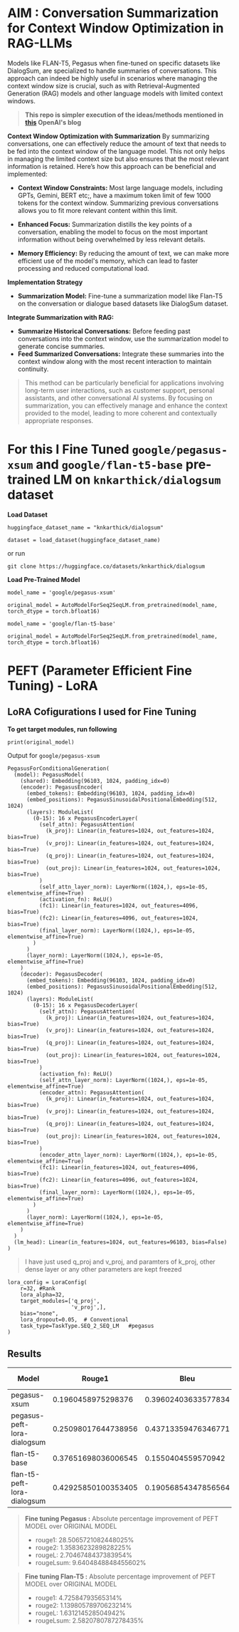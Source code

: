 # AIM : Conversation Summarization for Context Window Optimization in RAG-LLMs
Models like FLAN-T5, Pegasus when fine-tuned on specific datasets like DialogSum, are specialized to handle summaries of conversations. This approach can indeed be highly useful in scenarios where managing the context window size is crucial, such as with Retrieval-Augmented Generation (RAG) models and other language models with limited context windows.
> **This repo is simpler execution of the ideas/methods mentioned in [this](https://community.openai.com/t/how-to-construct-the-prompt-for-a-standalone-question/177048) OpenAI's blog**

**Context Window Optimization with Summarization**
By summarizing conversations, one can effectively reduce the amount of text that needs to be fed into the context window of the language model. This not only helps in managing the limited context size but also ensures that the most relevant information is retained. Here’s how this approach can be beneficial and implemented:

- **Context Window Constraints:** Most large language models, including GPTs, Gemini, BERT etc;, have a maximum token limit of few 1000 tokens for the context window. Summarizing previous conversations allows you to fit more relevant content within this limit.

- **Enhanced Focus:** Summarization distills the key points of a conversation, enabling the model to focus on the most important information without being overwhelmed by less relevant details.

- **Memory Efficiency:** By reducing the amount of text, we can make more efficient use of the model's memory, which can lead to faster processing and reduced computational load.

**Implementation Strategy**
- **Summarization Model:** Fine-tune a summarization model like Flan-T5 on the conversation or dialogue based datasets like DialogSum dataset.

**Integrate Summarization with RAG:**
- **Summarize Historical Conversations:** Before feeding past conversations into the context window, use the summarization model to generate concise summaries.
- **Feed Summarized Conversations:** Integrate these summaries into the context window along with the most recent interaction to maintain continuity.

> This method can be particularly beneficial for applications involving long-term user interactions, such as customer support, personal assistants, and other conversational AI systems. By focusing on summarization, you can effectively manage and enhance the context provided to the model, leading to more coherent and contextually appropriate responses.


# For this I Fine Tuned `google/pegasus-xsum` and `google/flan-t5-base` pre-trained LM on `knkarthick/dialogsum` dataset

**Load Dataset**
```
huggingface_dataset_name = "knkarthick/dialogsum"

dataset = load_dataset(huggingface_dataset_name)
```
or run
```
git clone https://huggingface.co/datasets/knkarthick/dialogsum
```

**Load Pre-Trained Model**
```
model_name = 'google/pegasus-xsum'

original_model = AutoModelForSeq2SeqLM.from_pretrained(model_name, torch_dtype = torch.bfloat16)
```
```
model_name = 'google/flan-t5-base'

original_model = AutoModelForSeq2SeqLM.from_pretrained(model_name, torch_dtype = torch.bfloat16)
```
# PEFT (Parameter Efficient Fine Tuning) - LoRA
## **LoRA Cofigurations I used for Fine Tuning**

**To get target modules, run following**
```
print(original_model)
```
Output for `google/pegasus-xsum`
```
PegasusForConditionalGeneration(
  (model): PegasusModel(
    (shared): Embedding(96103, 1024, padding_idx=0)
    (encoder): PegasusEncoder(
      (embed_tokens): Embedding(96103, 1024, padding_idx=0)
      (embed_positions): PegasusSinusoidalPositionalEmbedding(512, 1024)
      (layers): ModuleList(
        (0-15): 16 x PegasusEncoderLayer(
          (self_attn): PegasusAttention(
            (k_proj): Linear(in_features=1024, out_features=1024, bias=True)
            (v_proj): Linear(in_features=1024, out_features=1024, bias=True)
            (q_proj): Linear(in_features=1024, out_features=1024, bias=True)
            (out_proj): Linear(in_features=1024, out_features=1024, bias=True)
          )
          (self_attn_layer_norm): LayerNorm((1024,), eps=1e-05, elementwise_affine=True)
          (activation_fn): ReLU()
          (fc1): Linear(in_features=1024, out_features=4096, bias=True)
          (fc2): Linear(in_features=4096, out_features=1024, bias=True)
          (final_layer_norm): LayerNorm((1024,), eps=1e-05, elementwise_affine=True)
        )
      )
      (layer_norm): LayerNorm((1024,), eps=1e-05, elementwise_affine=True)
    )
    (decoder): PegasusDecoder(
      (embed_tokens): Embedding(96103, 1024, padding_idx=0)
      (embed_positions): PegasusSinusoidalPositionalEmbedding(512, 1024)
      (layers): ModuleList(
        (0-15): 16 x PegasusDecoderLayer(
          (self_attn): PegasusAttention(
            (k_proj): Linear(in_features=1024, out_features=1024, bias=True)
            (v_proj): Linear(in_features=1024, out_features=1024, bias=True)
            (q_proj): Linear(in_features=1024, out_features=1024, bias=True)
            (out_proj): Linear(in_features=1024, out_features=1024, bias=True)
          )
          (activation_fn): ReLU()
          (self_attn_layer_norm): LayerNorm((1024,), eps=1e-05, elementwise_affine=True)
          (encoder_attn): PegasusAttention(
            (k_proj): Linear(in_features=1024, out_features=1024, bias=True)
            (v_proj): Linear(in_features=1024, out_features=1024, bias=True)
            (q_proj): Linear(in_features=1024, out_features=1024, bias=True)
            (out_proj): Linear(in_features=1024, out_features=1024, bias=True)
          )
          (encoder_attn_layer_norm): LayerNorm((1024,), eps=1e-05, elementwise_affine=True)
          (fc1): Linear(in_features=1024, out_features=4096, bias=True)
          (fc2): Linear(in_features=4096, out_features=1024, bias=True)
          (final_layer_norm): LayerNorm((1024,), eps=1e-05, elementwise_affine=True)
        )
      )
      (layer_norm): LayerNorm((1024,), eps=1e-05, elementwise_affine=True)
    )
  )
  (lm_head): Linear(in_features=1024, out_features=96103, bias=False)
)
```
> I have just used q_proj and v_proj, and paramters of k_proj, other dense layer or any other parameters are kept freezed
> 
```
lora_config = LoraConfig(
    r=32, #Rank
    lora_alpha=32,
    target_modules=['q_proj',
                    'v_proj',],
    bias="none",
    lora_dropout=0.05,  # Conventional
    task_type=TaskType.SEQ_2_SEQ_LM   #pegasus
)
```
## Results

| Model    | Rouge1   | Bleu    | Notebook    | FT Checkpoints    |
|-------------|-------------|-------------|-------------|-------------|
| pegasus-xsum|0.1960458975298376| 0.39602403633577834 | - | - |
| pegasus-peft-lora-dialogsum| 0.25098017644738956| 0.43713359476346771| [.ipynb](https://github.com/shoryasethia/ConversationSummarizerLLM/blob/main/Pegasus_PEFT_LoRA_DialogSum.ipynb)| [🔗](https://github.com/shoryasethia/ConversationSummarizerLLM/blob/main/pegasus-peft-lora-dialogsum-checkpoints.zip)|
| flan-t5-base| 0.37651698036006545| 0.1550404559570942| - | - |
| flan-t5-peft-lora-dialogsum| 0.42925850100353405| 0.19056854347856564| [.ipynb](https://github.com/shoryasethia/ConversationSummarizerLLM/blob/main/FLAN-T5-PEFT-LoRA-DialogSum.ipynb)| [🔗](https://github.com/shoryasethia/ConversationSummarizerLLM/blob/main/flan-t5-peft-lora-dialogsum-checkpoints.zip)|

> **Fine tuning Pegasus :**
> Absolute percentage improvement of PEFT MODEL over ORIGINAL MODEL
> - rouge1: 28.5065721082448025%
> - rouge2: 1.3583623289828225%
> - rougeL: 2.7046748437383954%
> - rougeLsum: 9.6404848848455602%

> **Fine tuning Flan-T5 :**
> Absolute percentage improvement of PEFT MODEL over ORIGINAL MODEL
> - rouge1: 4.72584793565314%
> - rouge2: 1.13980578970623214%
> - rougeL: 1.631214528504942%
> - rougeLsum: 2.5820780787278435%
